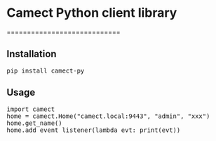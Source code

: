 # Camect Python client library
============================

## Installation
<pre>
pip install camect-py
</pre>

## Usage
<pre>
import camect
home = camect.Home("camect.local:9443", "admin", "xxx")
home.get_name()
home.add_event_listener(lambda evt: print(evt))
</pre>
